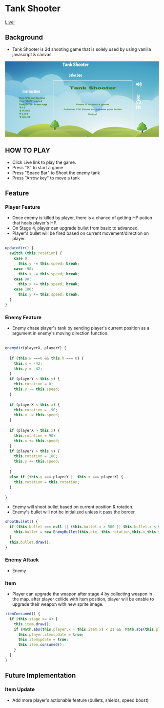 # Tank Shooter

[Live!](http://tank-shooter.jake-seo.com/)

## Background
* Tank Shooter is 2d shooting game that is solely used by using vanilla javascript & canvas.

![alt text](https://github.com/seoi99/TankShooter/blob/master/asset/preview.png)

## HOW TO PLAY
* Click Live link to play the game.
* Press "S" to start a game
* Press "Space Bar" to Shoot the enemy tank
* Press "Arrow key" to move a tank

## Feature

### Player Feature
* Once enemy is killed by player, there is a chance of getting HP potion that heals player's HP.
* On Stage 4, player can upgrade bullet from basic to advanced.
* Player's bullet will be fired based on current movement/direction on player.

``` javascript
updatedir() {
  switch (this.rotation) {
    case 0:
      this.y -= this.speed; break;
    case -90:
      this.x -= this.speed; break;
    case 90:
      this.x += this.speed; break;
    case 180:
      this.y += this.speed; break;
  }
}
  ```

### Enemy Feature
* Enemy chase player's tank by sending player's current position as a argument in enemy's moving direction
function.

``` javascript

enemydir(playerX, playerY) {

  if (this.w ===0 && this.h === 0) {
    this.x = -42;
    this.y = -42;
  }
  if (playerY < this.y) {
    this.rotation = 0;
    this.y -= this.speed;
  }

  if (playerX < this.x) {
    this.rotation = -90;
    this.x -= this.speed;
  }

  if (playerX > this.x) {
    this.rotation = 90;
    this.x += this.speed;
  }
  if (playerY > this.y) {
    this.rotation = 180;
    this.y += this.speed;

  }
  else if (this.y === playerY || this.x === playerX) {
    this.rotation = this.rotation;
  }

}
```

* Enemy will shoot bullet based on current position & rotation.
* Enemy's bullet will not be initialized unless it pass the border.

``` javascript
shootBullet() {
  if (this.bullet === null || (this.bullet.x > 500 || this.bullet.x < 0 || this.bullet.y > 500 || this.bullet.y < 0)) {
    this.bullet = new EnemyBullet(this.ctx, this.rotation,this.x,this.y);
  }
  this.bullet.draw();
}
```

### Enemy Attack
* Enemy



### Item
* Player can upgrade the weapon after stage 4 by collecting weapon in the map. after player
collide with item position, player will be enable to upgrade their weapon with new sprite image.


``` javascript
itemConsumed() {
  if (this.stage >= 4) {
    this.item.draw();
    if (Math.abs(this.player.x - this.item.x) < 21 &&  Math.abs(this.player.y - this.item.y) < 21) {
      this.player.itemupdate = true;
      this.itemupdate = true;
      this.item.consumed();
    }
  }
}
```


## Future Implementation

### Item Update
* Add more player's actionable feature (bullets, shields, speed boost)
